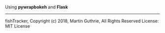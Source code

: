 Using **pywrapbokeh** and **Flask**

---

fishTracker, Copyright (c) 2018, Martin Guthrie, All Rights Reserved
License: MIT License



